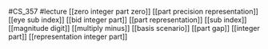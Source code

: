 #CS_357
#lecture
[[zero integer part zero]]
[[part precision representation]]
[[eye sub index]]
[[bid integer part]]
[[part representation]]
[[sub index]]
[[magnitude digit]]
[[multiply minus]]
[[basis scenario]]
[[part gap]]
[[integer part]]
[[representation integer part]]

